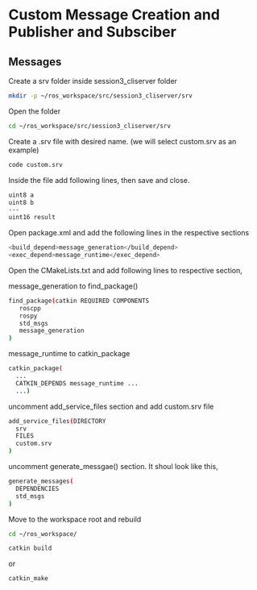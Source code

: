 # Custom Message Creation and Publisher and Subsciber

## Messages

Create a srv folder inside session3_cliserver folder

```sh
mkdir -p ~/ros_workspace/src/session3_cliserver/srv
```

Open the folder 
```sh
cd ~/ros_workspace/src/session3_cliserver/srv
```

Create a .srv file with desired name. (we will select custom.srv as an example)

```sh
code custom.srv
```
Inside the file add following lines, then save and close.
```sh
uint8 a
uint8 b
---
uint16 result
```

Open package.xml and add the following lines in the respective sections

```sh
<build_depend>message_generation</build_depend>
<exec_depend>message_runtime</exec_depend>
```

Open the CMakeLists.txt and add following lines to respective section,

message_generation to find_package()

```sh
find_package(catkin REQUIRED COMPONENTS
   roscpp
   rospy
   std_msgs
   message_generation
)
```

message_runtime to catkin_package

```sh
catkin_package(
  ...
  CATKIN_DEPENDS message_runtime ...
  ...)
```

uncomment add_service_files section and add custom.srv file

```sh
add_service_files(DIRECTORY 
  srv
  FILES
  custom.srv
)
```

uncomment generate_messgae() section. It shoul look like this,

```sh
generate_messages(
  DEPENDENCIES
  std_msgs
)
```

Move to the workspace root and rebuild

```sh
cd ~/ros_workspace/
```
```sh
catkin build
```
or
```sh
catkin_make
```